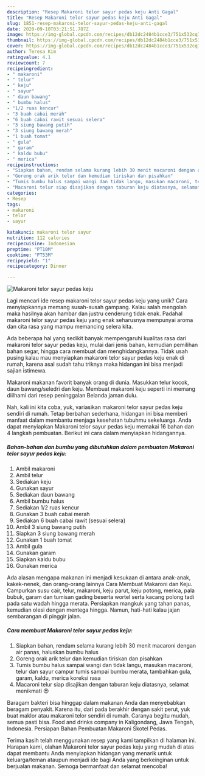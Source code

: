 ```yaml
---
description: "Resep Makaroni telor sayur pedas keju Anti Gagal"
title: "Resep Makaroni telor sayur pedas keju Anti Gagal"
slug: 1851-resep-makaroni-telor-sayur-pedas-keju-anti-gagal
date: 2020-09-10T03:21:51.787Z
image: https://img-global.cpcdn.com/recipes/db12dc2484b1cce3/751x532cq70/makaroni-telor-sayur-pedas-keju-foto-resep-utama.jpg
thumbnail: https://img-global.cpcdn.com/recipes/db12dc2484b1cce3/751x532cq70/makaroni-telor-sayur-pedas-keju-foto-resep-utama.jpg
cover: https://img-global.cpcdn.com/recipes/db12dc2484b1cce3/751x532cq70/makaroni-telor-sayur-pedas-keju-foto-resep-utama.jpg
author: Teresa Kim
ratingvalue: 4.1
reviewcount: 7
recipeingredient:
- " makaroni"
- " telur"
- " keju"
- " sayur"
- " daun bawang"
- " bumbu halus"
- "1/2 ruas kencur"
- "3 buah cabai merah"
- "6 buah cabai rawit sesuai selera"
- "3 siung bawang putih"
- "3 siung bawang merah"
- "1 buah tomat"
- " gula"
- " garam"
- " kaldu bubu"
- " merica"
recipeinstructions:
- "Siapkan bahan, rendam selama kurang lebih 30 menit macaroni dengan air panas, haluskan bumbu halus"
- "Goreng orak arik telur dan kemudian tiriskan dan pisahkan"
- "Tumis bumbu halus sampai wangi dan tidak langu, masukan macaroni, telur dan sayur campur tumis sampai bumbu merata, tambahkan gula, garam, kaldu, merica koreksi rasa"
- "Macaroni telur siap disajikan dengan taburan keju diatasnya, selamat menikmati 😍"
categories:
- Resep
tags:
- makaroni
- telor
- sayur

katakunci: makaroni telor sayur 
nutrition: 112 calories
recipecuisine: Indonesian
preptime: "PT10M"
cooktime: "PT53M"
recipeyield: "1"
recipecategory: Dinner

---
```



![Makaroni telor sayur pedas keju](https://img-global.cpcdn.com/recipes/db12dc2484b1cce3/751x532cq70/makaroni-telor-sayur-pedas-keju-foto-resep-utama.jpg)

Lagi mencari ide resep makaroni telor sayur pedas keju yang unik? Cara menyiapkannya memang susah-susah gampang. Kalau salah mengolah maka hasilnya akan hambar dan justru cenderung tidak enak. Padahal makaroni telor sayur pedas keju yang enak seharusnya mempunyai aroma dan cita rasa yang mampu memancing selera kita.

Ada beberapa hal yang sedikit banyak mempengaruhi kualitas rasa dari makaroni telor sayur pedas keju, mulai dari jenis bahan, kemudian pemilihan bahan segar, hingga cara membuat dan menghidangkannya. Tidak usah pusing kalau mau menyiapkan makaroni telor sayur pedas keju enak di rumah, karena asal sudah tahu triknya maka hidangan ini bisa menjadi sajian istimewa.

Makaroni makanan favorit banyak orang di dunia. Masukkan telur kocok, daun bawang/seledri dan keju. Membuat makaroni keju seperti ini memang diilhami dari resep peninggalan Belanda jaman dulu.


Nah, kali ini kita coba, yuk, variasikan makaroni telor sayur pedas keju sendiri di rumah. Tetap berbahan sederhana, hidangan ini bisa memberi manfaat dalam membantu menjaga kesehatan tubuhmu sekeluarga. Anda dapat menyiapkan Makaroni telor sayur pedas keju memakai 16 bahan dan 4 langkah pembuatan. Berikut ini cara dalam menyiapkan hidangannya.

<!--inarticleads1-->

##### Bahan-bahan dan bumbu yang dibutuhkan dalam pembuatan Makaroni telor sayur pedas keju:

1. Ambil  makaroni
1. Ambil  telur
1. Sediakan  keju
1. Gunakan  sayur
1. Sediakan  daun bawang
1. Ambil  bumbu halus
1. Sediakan 1/2 ruas kencur
1. Gunakan 3 buah cabai merah
1. Sediakan 6 buah cabai rawit (sesuai selera)
1. Ambil 3 siung bawang putih
1. Siapkan 3 siung bawang merah
1. Gunakan 1 buah tomat
1. Ambil  gula
1. Gunakan  garam
1. Siapkan  kaldu bubu
1. Gunakan  merica


Ada alasan mengapa makanan ini menjadi kesukaan di antara anak-anak, kakek-nenek, dan orang-orang lainnya Cara Membuat Makaroni dan Keju. Campurkan susu cair, telur, makaroni, keju parut, keju potong, merica, pala bubuk, garam dan tumisan gading beserta wortel serta kacang polong tadi pada satu wadah hingga merata. Persiapkan mangkuk yang tahan panas, kemudian olesi dengan mentega hingga. Namun, hati-hati kalau jajan sembarangan di pinggir jalan. 

<!--inarticleads2-->

##### Cara membuat Makaroni telor sayur pedas keju:

1. Siapkan bahan, rendam selama kurang lebih 30 menit macaroni dengan air panas, haluskan bumbu halus
1. Goreng orak arik telur dan kemudian tiriskan dan pisahkan
1. Tumis bumbu halus sampai wangi dan tidak langu, masukan macaroni, telur dan sayur campur tumis sampai bumbu merata, tambahkan gula, garam, kaldu, merica koreksi rasa
1. Macaroni telur siap disajikan dengan taburan keju diatasnya, selamat menikmati 😍


Baragam bakteri bisa hinggap dalam makanan Anda dan menyebabkan beragam penyakit. Karena itu, dari pada berakhir dengan sakit perut, yuk buat maklor atau makaroni telor sendiri di rumah. Caranya begitu mudah, semua pasti bisa. Food and drinks company in Kaligondang, Jawa Tengah, Indonesia. Persiapan Bahan Pembuatan Makaroni Skotel Pedas. 

Terima kasih telah menggunakan resep yang kami tampilkan di halaman ini. Harapan kami, olahan Makaroni telor sayur pedas keju yang mudah di atas dapat membantu Anda menyiapkan hidangan yang menarik untuk keluarga/teman ataupun menjadi ide bagi Anda yang berkeinginan untuk berjualan makanan. Semoga bermanfaat dan selamat mencoba!
